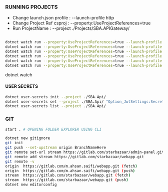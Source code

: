 ### RUNNING PROJECTS
- Change launch.json profile        : --launch-profile http
- Change Project Ref csproj         : --property:UseProjectReferences=true
- Run ProjectName                   : --project ./Projects/SBA.APIGateway/

```bash
                                                                                                                     # http, https
dotnet watch run --property:UseProjectReferences=true --launch-profile http --project ./Projects/SBA.APIGateway/     # 1100 1101
dotnet watch run --property:UseProjectReferences=true --launch-profile http --project ./Projects/SBA.Auth/           # 1104 1105
dotnet watch run --property:UseProjectReferences=true --launch-profile http --project ./Projects/SBA.Hierarchy/      # 1106 1107
dotnet watch run --property:UseProjectReferences=true --launch-profile http --project ./Projects/SBA.Job/            # 1102 1103
dotnet watch run --property:UseProjectReferences=true --launch-profile http --project ./Projects/SBA.Userz/          # 1108 1109
dotnet watch run --property:UseProjectReferences=true --launch-profile http --project ./Projects/SBA.Orderz/         # 1110 1111
```

dotnet watch  
#### USER SECRETS
```bash 
dotnet user-secrets init --project ./SBA.Api/
dotnet user-secrets set --project ./SBA.Api/ "Option_JwtSettings:Secret" "super-secret-key-from-user-secrets"
dotnet user-secrets list --project ./SBA.Api/
```

### GIT
```bash
start . # OPENING FOLDER EXPLORER USING CLI

dotnet new gitignore
git init
git push --set-upstream origin BranchNameHere
git remote set-url stream https://gitlab.com/starbazaar/admin-panel.git
git remote add stream https://gitlab.com/starbazaar/webapp.git
git remote -v
origin  https://gitlab.com/m.ahsan.saifi/webapp.git (fetch)
origin  https://gitlab.com/m.ahsan.saifi/webapp.git (push)
stream  https://gitlab.com/starbazaar/webapp.git (fetch)
stream  https://gitlab.com/starbazaar/webapp.git (push)
dotnet new editorconfig
```
